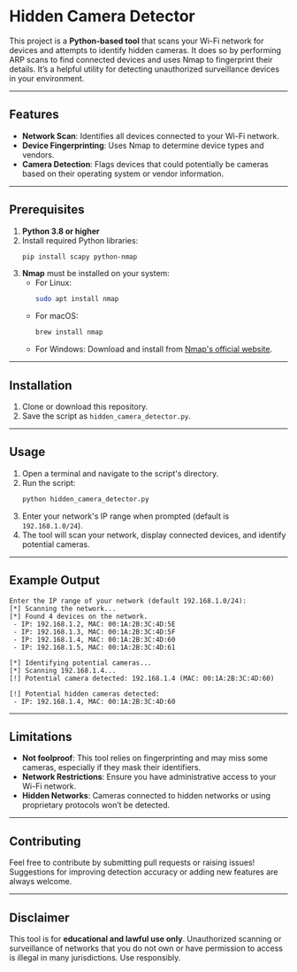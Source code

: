 # Hidden Camera Detector

This project is a **Python-based tool** that scans your Wi-Fi network for devices and attempts to identify hidden cameras. It does so by performing ARP scans to find connected devices and uses Nmap to fingerprint their details. It’s a helpful utility for detecting unauthorized surveillance devices in your environment.

---

## Features

- **Network Scan**: Identifies all devices connected to your Wi-Fi network.
- **Device Fingerprinting**: Uses Nmap to determine device types and vendors.
- **Camera Detection**: Flags devices that could potentially be cameras based on their operating system or vendor information.

---

## Prerequisites

1. **Python 3.8 or higher**
2. Install required Python libraries:
   ```bash
   pip install scapy python-nmap
   ```
3. **Nmap** must be installed on your system:
   - For Linux:
     ```bash
     sudo apt install nmap
     ```
   - For macOS:
     ```bash
     brew install nmap
     ```
   - For Windows: Download and install from [Nmap's official website](https://nmap.org/download.html).

---

## Installation

1. Clone or download this repository.
2. Save the script as `hidden_camera_detector.py`.

---

## Usage

1. Open a terminal and navigate to the script's directory.
2. Run the script:
   ```bash
   python hidden_camera_detector.py
   ```
3. Enter your network's IP range when prompted (default is `192.168.1.0/24`).
4. The tool will scan your network, display connected devices, and identify potential cameras.

---

## Example Output

```
Enter the IP range of your network (default 192.168.1.0/24): 
[*] Scanning the network...
[*] Found 4 devices on the network.
 - IP: 192.168.1.2, MAC: 00:1A:2B:3C:4D:5E
 - IP: 192.168.1.3, MAC: 00:1A:2B:3C:4D:5F
 - IP: 192.168.1.4, MAC: 00:1A:2B:3C:4D:60
 - IP: 192.168.1.5, MAC: 00:1A:2B:3C:4D:61

[*] Identifying potential cameras...
[*] Scanning 192.168.1.4...
[!] Potential camera detected: 192.168.1.4 (MAC: 00:1A:2B:3C:4D:60)

[!] Potential hidden cameras detected:
 - IP: 192.168.1.4, MAC: 00:1A:2B:3C:4D:60
```

---

## Limitations

- **Not foolproof**: This tool relies on fingerprinting and may miss some cameras, especially if they mask their identifiers.
- **Network Restrictions**: Ensure you have administrative access to your Wi-Fi network.
- **Hidden Networks**: Cameras connected to hidden networks or using proprietary protocols won’t be detected.

---

## Contributing

Feel free to contribute by submitting pull requests or raising issues! Suggestions for improving detection accuracy or adding new features are always welcome.

---

## Disclaimer

This tool is for **educational and lawful use only**. Unauthorized scanning or surveillance of networks that you do not own or have permission to access is illegal in many jurisdictions. Use responsibly.
